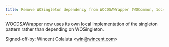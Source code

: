 ```yaml
---
title: Remove WOSingleton dependency from WOCDSAWrapper (WOCommon, 1cc4db9)
---
```


WOCDSAWrapper now uses its own local implementation of the singleton pattern rather than depending on WOSingleton.

Signed-off-by: Wincent Colaiuta &lt;win@wincent.com&gt;

